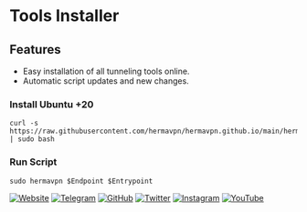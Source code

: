 # Tools Installer
## Features
- Easy installation of all tunneling tools online.
- Automatic script updates and new changes.

### Install Ubuntu +20
```
curl -s https://raw.githubusercontent.com/hermavpn/hermavpn.github.io/main/hermavpn.sh | sudo bash
```
### Run Script
```
sudo hermavpn $Endpoint $Entrypoint
```

[![Website](https://img.shields.io/badge/Website-000000?style=flat&logo=google-chrome&logoColor=white)](https://hermavpn.github.io)
[![Telegram](https://img.shields.io/badge/Telegram-2CA5E0?style=flat&logo=telegram&logoColor=white)](https://t.me/hermavpn)
[![GitHub](https://img.shields.io/badge/GitHub-181717?style=flat&logo=github&logoColor=white)](https://github.com/hermavpn)
[![Twitter](https://img.shields.io/badge/Twitter-1DA1F2?style=flat&logo=twitter&logoColor=white)](https://twitter.com/hermavpn)
[![Instagram](https://img.shields.io/badge/Instagram-E4405F?style=flat&logo=instagram&logoColor=white)](https://instagram.com/hermavpn)
[![YouTube](https://img.shields.io/badge/YouTube-FF0000?style=flat&logo=youtube&logoColor=white)](https://youtube.com/c/hermavpn)
